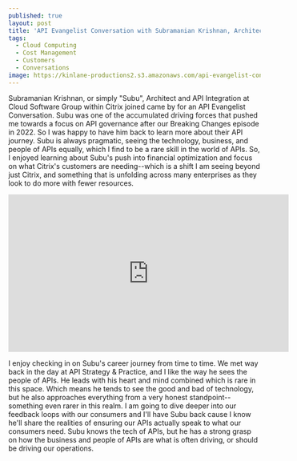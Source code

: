```yaml
---
published: true
layout: post
title: 'API Evangelist Conversation with Subramanian Krishnan, Architect and API Integration at Cloud Software Group within Citrix'
tags:
  - Cloud Computing
  - Cost Management
  - Customers
  - Conversations
image: https://kinlane-productions2.s3.amazonaws.com/api-evangelist-conversations/api-evangelist-conversations.jpg
---
```

Subramanian Krishnan, or simply "Subu", Architect and API Integration at Cloud Software Group within Citrix joined came by for an API Evangelist Conversation. Subu was one of the accumulated driving forces that pushed me towards a focus on API governance after our Breaking Changes episode in 2022. So I was happy to have him back to learn more about their API journey. Subu is always pragmatic, seeing the technology, business, and people of APIs equally, which I find to be a rare skill in the world of APIs. So, I enjoyed learning about Subu's push into financial optimization and focus on what Citrix's customers are needing--which is a shift I am seeing beyond just Citrix, and something that is unfolding across many enterprises as they look to do more with fewer resources.

<center><iframe width="560" height="315" src="https://www.youtube.com/embed/GwFzLEjHSn8?si=RAwyk70OMh0dHQss" title="YouTube video player" frameborder="0" allow="accelerometer; autoplay; clipboard-write; encrypted-media; gyroscope; picture-in-picture; web-share" referrerpolicy="strict-origin-when-cross-origin" allowfullscreen></iframe></center>

I enjoy checking in on Subu's career journey from time to time. We met way back in the day at API Strategy & Practice, and I like the way he sees the people of APIs. He leads with his heart and mind combined which is rare in this space. Which means he tends to see the good and bad of technology, but he also approaches everything from a very honest standpoint--something even rarer in this realm. I am going to dive deeper into our feedback loops with our consumers and I'll have Subu back cause I know he'll share the realities of ensuring our APIs actually speak to what our consumers need. Subu knows the tech of APIs, but he has a strong grasp on how the business and people of APIs are what is often driving, or should be driving our operations.